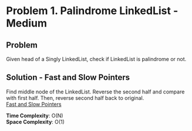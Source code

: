 # Problem 1. Palindrome LinkedList - Medium

## Problem
Given head of a Singly LinkedList, check if LinkedList is palindrome or not.

## Solution - Fast and Slow Pointers
Find middle node of the LinkedList. Reverse the second half and compare with first half. Then, reverse second half back to original. <br />
[Fast and Slow Pointers](https://github.com/jecjung520/Algorithm/blob/main/Coding%20Patterns/Fast%20and%20Slow%20Pointers/Problem%201.%20Palindrome%20LinkedList%20-%20Medium/palindromeList.cc)

**Time Complexity**: O(N) <br />
**Space Complexity**: O(1)